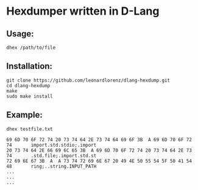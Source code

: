 # Hexdumper written in D-Lang

## Usage:

`dhex /path/to/file`

## Installation:

```
git clone https://github.com/leonardlorenz/dlang-hexdump.git
cd dlang-hexdump
make 
sudo make install
```

## Example:

`dhex testfile.txt`

```
69 6D 70 6F 72 74 20 73 74 64 2E 73 74 64 69 6F 3B  A 69 6D 70 6F 72 74       import.std.stdio;.import
20 73 74 64 2E 66 69 6C 65 3B  A 69 6D 70 6F 72 74 20 73 74 64 2E 73 74       .std.file;.import.std.st
72 69 6E 67 3B  A  A 73 74 72 69 6E 67 20 49 4E 50 55 54 5F 50 41 54 48       ring;..string.INPUT_PATH
...
...
...
```
